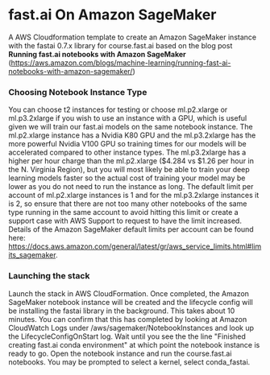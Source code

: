 # fast.ai On Amazon SageMaker

A AWS Cloudformation template to create an Amazon SageMaker instance with the fastai 0.7.x library for course.fast.ai based on the blog post <b>Running fast.ai notebooks with Amazon SageMaker</b> (https://aws.amazon.com/blogs/machine-learning/running-fast-ai-notebooks-with-amazon-sagemaker/)

### Choosing Notebook Instance Type

You can choose t2 instances for testing or choose ml.p2.xlarge or ml.p3.2xlarge if you wish to use an instance with a GPU, which is useful given we will train our fast.ai models on the same notebook instance. The ml.p2.xlarge instance has a Nvidia K80 GPU and the ml.p3.2xlarge has the more powerful Nvidia V100 GPU so training times for our models will be accelerated compared to other instance types. The ml.p3.2xlarge has a higher per hour charge than the ml.p2.xlarge ($4.284 vs $1.26 per hour in the N. Virginia Region), but you will most likely be able to train your deep learning models faster so the actual cost of training your model may be lower as you do not need to run the instance as long. The default limit per account of ml.p2.xlarge instances is 1 and for the ml.p3.2xlarge instances it is 2, so ensure that there are not too many other notebooks of the same type running in the same account to avoid hitting this limit or create a support case with AWS Support to request to have the limit increased. Details of the Amazon SageMaker default limits per account can be found here: https://docs.aws.amazon.com/general/latest/gr/aws_service_limits.html#limits_sagemaker.

### Launching the stack

Launch the stack in AWS CloudFormation. Once completed, the Amazon SageMaker notebook instance will be created and the lifecycle config will be installing the fastai library in the background. This takes about 10 minutes. You can confirm that this has completed by looking at Amazon CloudWatch Logs under /aws/sagemaker/NotebookInstances and look up the LifecycleConfigOnStart log. Wait until you see the the line "Finished creating fast.ai conda environment" at which point the notebook instance is ready to go. Open the notebook instance and run the course.fast.ai notebooks. You may be prompted to select a kernel, select conda_fastai.
